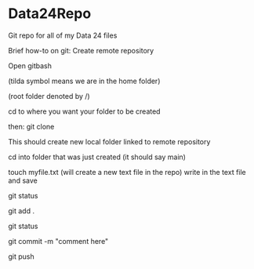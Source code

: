 # Data24RepoGit repo for all of my Data 24 filesBrief how-to on git:Create remote repositoryOpen gitbash(tilda symbol means we are in the home folder)(root folder denoted by /)cd to where you want your folder to be createdthen: git clone <remote URL>This should create new local folder linked to remote repositorycd into folder that was just created (it should say main)touch myfile.txt (will create a new text file in the repo)write in the text file and savegit statusgit add .git statusgit commit -m "comment here"git push